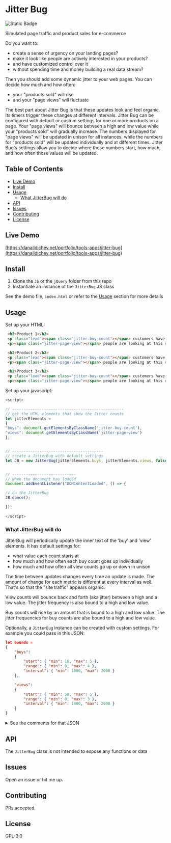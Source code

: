 # Jitter Bug

![Static Badge](https://img.shields.io/badge/version-1-blue)

Simulated page traffic and product sales for e-commerce

Do you want to:

-   create a sense of urgency on your landing pages?
-   make it look like people are actively interested in your products?
-   and have customized control over it
-   without spending time and money building a real data stream?

Then you should add some dynamic jitter to your web pages. You can decide how much and how often:

-   your "products sold" will rise
-   and your "page views" will fluctuate

The best part about Jitter Bug is that these updates look and feel organic. Its timers trigger these changes at different intervals. Jitter Bug can be configured with default or custom settings for one or more products on a page. Your "page views" will bounce between a high and low value while your "products sold" will gradually increase. The numbers displayed for "page views" will be updated in unison for all instances, while the numbers for "products sold" will be updated individually and at different times. Jitter Bug's settings allow you to decide where those numbers start, how much, and how often those values will be updated.

## Table of Contents

- [Live Demo](#live-demo)
- [Install](#install)
- [Usage](#usage)
	- [What JitterBug will do](#what-jitterbug-will-do)
- [API](#api)
- [Issues](#issues)
- [Contributing](#contributing)
- [License](#license)

## Live Demo
[https://danaildichev.net/portfolio/tools-apps/jitter-bug](https://danaildichev.net/portfolio/tools-apps/jitter-bug)

## Install

1. Clone the `JS` or the `jQuery` folder from this repo
2. Instantiate an instance of the `JitterBug` JS class

See the demo file, `index.html` or refer to the [Usage](#usage) section for more details

## Usage

Set up your HTML:

```html
 <h2>Product 1</h2>
 <p class="lead"><span class="jitter-buy-count"></span> customers have bought this today!</p>
 <p><span class="jitter-page-view"></span> people are looking at this right now</p>

 <h2>Product 2</h2>
 <p class="lead"><span class="jitter-buy-count"></span> customers have bought this today!</p>
 <p><span class="jitter-page-view"></span> people are looking at this right now</p>

 <h2>Product 3</h2>
 <p class="lead"><span class="jitter-buy-count"></span> customers have bought this today!</p>
 <p><span class="jitter-page-view"></span> people are looking at this right now</p>

```

Set up your javascript:

```javascript
<script>

// -------------------------------------------------
// get the HTML elements that show the Jitter counts
let jitterElements =
{
"buys": document.getElementsByClassName('jitter-buy-count'),
"views": document.getElementsByClassName('jitter-page-view')
};


// ----------------------------------------
// create a JitterBug with default settings
let JB = new JitterBug(jitterElements.buys, jitterElements.views, false, false);


// ----------------------------
// when the document has loaded
document.addEventListener("DOMContentLoaded", () => {

// do the JitterBug
JB.dance();

});
	
</script>
```

### What JitterBug will do

JitterBug will periodically update the inner text of the 'buy' and 'view' elements. It has default settings for:

- what value each count starts at
- how much and how often each buy count goes up individually
- how much and how often all view counts go up or down in unison

The time between updates changes every time an update is made. The amount of change for each metric is different at every interval as well. That's so that the "site traffic" appears organic. 

View counts will bounce back and forth (aka jitter) between a high and a low value. The jitter frequency is also bound to a high and low value.

Buy counts will rise by an amount that is bound to a high and low value. The jitter frequencies for buy counts are also bound to a high and low value.

Optionally, a `JitterBug` instance can be created with custom settings. For example you could pass in this JSON:

```json
let bounds =
{
	"buys":
	{
		"start": { "min": 10, "max": 5 },
		"range": { "min": 0, "max": 4 },
		"interval": { "min": 1000, "max": 2000 }
	},

	"views":
	{
		"start": { "min": 50, "max": 5 },
		"range": { "min": 0, "max": 3 },
		"interval": { "min": 1000, "max": 2000 }
	}
}
```

<details>

<summary>See the comments for that JSON</summary>

```json
/*
* OPTIONS
*
* Custom jitter boundaries.
* - All values are integers.
* - All values represent a range.
* - All ranges are bound to a minimum value.
* - All ranges are bound to an additional value more than the minimum.
* - All additional values are dynamically random integers between min and (min + max)
*
* - "start" and "range" values represent a count
* - "interval" values represent milliseconds
*
* */
let bounds =
{
	"buys":
	{
		"start":
		{
			"min": 10, // minimum starting amount of products sold
			"max": 5 // maximum additional starting amount of products sold
		},
		"range":
		{
			"min": 0, // minimum amount of change in products sold
			"max": 4 // maximum amount of additional change in  products sold
		},
		"interval":
		{
			"min": 1000, // minimum amount of milliseconds between jitter intervals
			"max": 2000 // maximum amount of additional milliseconds between jitter intervals
		}
	},

	"views":
	{
		"start":
		{
			"min": 50, // minimum starting amount of viewers
			"max": 5 // maximum additional starting amount of viewers
		},
		"range":
		{
			"min": 0, // minimum amount of + or - change in viewers
			"max": 3 // maximum amount of additional + or - change in  viewers
		},
		"interval":
		{
			"min": 1000, // minimum amount of milliseconds between jitter intervals
			"max": 2000 // maximum amount of additional milliseconds between jitter intervals
		}
	}
}
// end optional jitter values
// **************************
```

Then with your customized options you can create an instance of `JitterBug` with

```javascript
// ------------------------------------------------
// create a JitterBug with custom boundary settings
// let JB = new JitterBug(jitterElements.buys, jitterElements.views, bounds.buys, bounds.views);
```

</details>

## API

The `JitterBug` class is not intended to expose any functions or data

## Issues

Open an issue or hit me up.

## Contributing

PRs accepted.

## License

GPL-3.0
